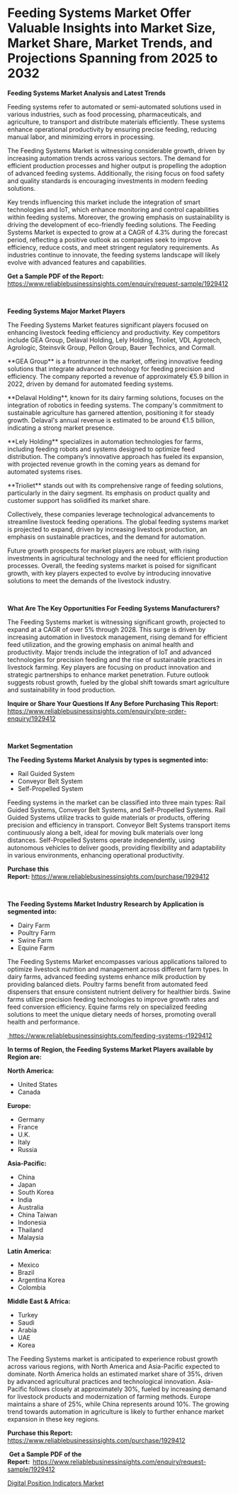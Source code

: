 <p><h1>Feeding Systems Market Offer Valuable Insights into Market Size, Market Share, Market Trends, and Projections Spanning from 2025 to 2032</h1></p><p><strong>Feeding Systems Market Analysis and Latest Trends</strong></p>
<p><p>Feeding systems refer to automated or semi-automated solutions used in various industries, such as food processing, pharmaceuticals, and agriculture, to transport and distribute materials efficiently. These systems enhance operational productivity by ensuring precise feeding, reducing manual labor, and minimizing errors in processing.</p><p>The Feeding Systems Market is witnessing considerable growth, driven by increasing automation trends across various sectors. The demand for efficient production processes and higher output is propelling the adoption of advanced feeding systems. Additionally, the rising focus on food safety and quality standards is encouraging investments in modern feeding solutions.</p><p>Key trends influencing this market include the integration of smart technologies and IoT, which enhance monitoring and control capabilities within feeding systems. Moreover, the growing emphasis on sustainability is driving the development of eco-friendly feeding solutions. The Feeding Systems Market is expected to grow at a CAGR of 4.3% during the forecast period, reflecting a positive outlook as companies seek to improve efficiency, reduce costs, and meet stringent regulatory requirements. As industries continue to innovate, the feeding systems landscape will likely evolve with advanced features and capabilities.</p></p>
<p><strong>Get a Sample PDF of the Report:&nbsp;</strong> <a href="https://www.reliablebusinessinsights.com/enquiry/request-sample/1929412?utm_campaign=2226&utm_medium=2&utm_source=Github&utm_content=ia&utm_term=20022025&utm_id=feeding-systems">https://www.reliablebusinessinsights.com/enquiry/request-sample/1929412</a></p>
<p>&nbsp;</p>
<p><strong>Feeding Systems Major Market Players</strong></p>
<p><p>The Feeding Systems Market features significant players focused on enhancing livestock feeding efficiency and productivity. Key competitors include GEA Group, Delaval Holding, Lely Holding, Trioliet, VDL Agrotech, Agrologic, Steinsvik Group, Pellon Group, Bauer Technics, and Cormall.</p><p>**GEA Group** is a frontrunner in the market, offering innovative feeding solutions that integrate advanced technology for feeding precision and efficiency. The company reported a revenue of approximately €5.9 billion in 2022, driven by demand for automated feeding systems.</p><p>**Delaval Holding**, known for its dairy farming solutions, focuses on the integration of robotics in feeding systems. The company's commitment to sustainable agriculture has garnered attention, positioning it for steady growth. Delaval's annual revenue is estimated to be around €1.5 billion, indicating a strong market presence.</p><p>**Lely Holding** specializes in automation technologies for farms, including feeding robots and systems designed to optimize feed distribution. The company’s innovative approach has fueled its expansion, with projected revenue growth in the coming years as demand for automated systems rises.</p><p>**Trioliet** stands out with its comprehensive range of feeding solutions, particularly in the dairy segment. Its emphasis on product quality and customer support has solidified its market share.</p><p>Collectively, these companies leverage technological advancements to streamline livestock feeding operations. The global feeding systems market is projected to expand, driven by increasing livestock production, an emphasis on sustainable practices, and the demand for automation.</p><p>Future growth prospects for market players are robust, with rising investments in agricultural technology and the need for efficient production processes. Overall, the feeding systems market is poised for significant growth, with key players expected to evolve by introducing innovative solutions to meet the demands of the livestock industry.</p></p>
<p>&nbsp;</p>
<p><strong>What Are The Key Opportunities For Feeding Systems Manufacturers?</strong></p>
<p><p>The Feeding Systems market is witnessing significant growth, projected to expand at a CAGR of over 5% through 2028. This surge is driven by increasing automation in livestock management, rising demand for efficient feed utilization, and the growing emphasis on animal health and productivity. Major trends include the integration of IoT and advanced technologies for precision feeding and the rise of sustainable practices in livestock farming. Key players are focusing on product innovation and strategic partnerships to enhance market penetration. Future outlook suggests robust growth, fueled by the global shift towards smart agriculture and sustainability in food production.</p></p>
<p><strong>Inquire or Share Your Questions If Any Before Purchasing This Report:</strong> <a href="https://www.reliablebusinessinsights.com/enquiry/pre-order-enquiry/1929412?utm_campaign=2226&utm_medium=2&utm_source=Github&utm_content=ia&utm_term=20022025&utm_id=feeding-systems">https://www.reliablebusinessinsights.com/enquiry/pre-order-enquiry/1929412</a></p>
<p>&nbsp;</p>
<p><strong>Market Segmentation</strong></p>
<p><strong>The Feeding Systems Market Analysis by types is segmented into:</strong></p>
<p><ul><li>Rail Guided System</li><li>Conveyor Belt System</li><li>Self-Propelled System</li></ul></p>
<p><p>Feeding systems in the market can be classified into three main types: Rail Guided Systems, Conveyor Belt Systems, and Self-Propelled Systems. Rail Guided Systems utilize tracks to guide materials or products, offering precision and efficiency in transport. Conveyor Belt Systems transport items continuously along a belt, ideal for moving bulk materials over long distances. Self-Propelled Systems operate independently, using autonomous vehicles to deliver goods, providing flexibility and adaptability in various environments, enhancing operational productivity.</p></p>
<p><strong>Purchase this Report:&nbsp;</strong><a href="https://www.reliablebusinessinsights.com/purchase/1929412?utm_campaign=2226&utm_medium=2&utm_source=Github&utm_content=ia&utm_term=20022025&utm_id=feeding-systems">https://www.reliablebusinessinsights.com/purchase/1929412</a></p>
<p>&nbsp;</p>
<p><strong>The Feeding Systems Market Industry Research by Application is segmented into:</strong></p>
<p><ul><li>Dairy Farm</li><li>Poultry Farm</li><li>Swine Farm</li><li>Equine Farm</li></ul></p>
<p><p>The Feeding Systems Market encompasses various applications tailored to optimize livestock nutrition and management across different farm types. In dairy farms, advanced feeding systems enhance milk production by providing balanced diets. Poultry farms benefit from automated feed dispensers that ensure consistent nutrient delivery for healthier birds. Swine farms utilize precision feeding technologies to improve growth rates and feed conversion efficiency. Equine farms rely on specialized feeding solutions to meet the unique dietary needs of horses, promoting overall health and performance.</p></p>
<p><a href="https://www.reliablebusinessinsights.com/feeding-systems-r1929412?utm_campaign=2226&utm_medium=2&utm_source=Github&utm_content=ia&utm_term=20022025&utm_id=feeding-systems">&nbsp;https://www.reliablebusinessinsights.com/feeding-systems-r1929412</a></p>
<p><strong>In terms of Region, the Feeding Systems Market Players available by Region are:</strong></p>
<p>
    <p> <strong> North America: </strong>
        <ul>
            <li>United States</li>
            <li>Canada</li>
        </ul>
        </p> 
    <p> <strong> Europe: </strong>
        <ul>
            <li>Germany</li>
            <li>France</li>
            <li>U.K.</li>
            <li>Italy</li>
            <li>Russia</li>
        </ul>
        </p> 
    <p> <strong> Asia-Pacific: </strong>
        <ul>
            <li>China</li>
            <li>Japan</li>
            <li>South Korea</li>
            <li>India</li>
            <li>Australia</li>
            <li>China Taiwan</li>
            <li>Indonesia</li>
            <li>Thailand</li>
            <li>Malaysia</li>
        </ul>
        </p> 
    <p> <strong> Latin America: </strong>
        <ul>
            <li>Mexico</li>
            <li>Brazil</li>
            <li>Argentina Korea</li>
            <li>Colombia</li>
        </ul>
        </p> 
    <p> <strong> Middle East & Africa: </strong>
        <ul>
            <li>Turkey</li>
            <li>Saudi</li>
            <li>Arabia</li>
            <li>UAE</li>
            <li>Korea</li>
        </ul>
    </p>
    </p>
<p><p>The Feeding Systems market is anticipated to experience robust growth across various regions, with North America and Asia-Pacific expected to dominate. North America holds an estimated market share of 35%, driven by advanced agricultural practices and technological innovation. Asia-Pacific follows closely at approximately 30%, fueled by increasing demand for livestock products and modernization of farming methods. Europe maintains a share of 25%, while China represents around 10%. The growing trend towards automation in agriculture is likely to further enhance market expansion in these key regions.</p></p>
<p><strong>Purchase this Report: </strong><a href="https://www.reliablebusinessinsights.com/purchase/1929412?utm_campaign=2226&utm_medium=2&utm_source=Github&utm_content=ia&utm_term=20022025&utm_id=feeding-systems">https://www.reliablebusinessinsights.com/purchase/1929412</a></p>
<p>&nbsp;<strong>Get a Sample PDF of the Report:&nbsp;&nbsp;</strong><a href="https://www.reliablebusinessinsights.com/enquiry/request-sample/1929412?utm_campaign=2226&utm_medium=2&utm_source=Github&utm_content=ia&utm_term=20022025&utm_id=feeding-systems">https://www.reliablebusinessinsights.com/enquiry/request-sample/1929412</a></p>
<p><strong></strong></p>
<p><p><a href="https://github.com/AlisaRowe24/Market-Research-Report-List-1/blob/main/digital-position-indicators-market.md?utm_campaign=2226&utm_medium=2&utm_source=Github&utm_content=ia&utm_term=20022025&utm_id=feeding-systems">Digital Position Indicators Market</a></p></p>